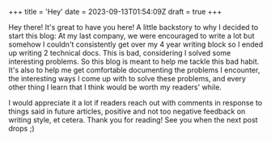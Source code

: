 +++
title = 'Hey'
date = 2023-09-13T01:54:09Z
draft = true
+++

Hey there! It's great to have you here! A little backstory to why I decided to start this blog: 
At my last company, we were encouraged to write a lot but somehow I couldn't consistently get over my 4 year writing block so I ended up writing 2 technical docs. This is bad, considering I solved some interesting problems. So this blog is meant to help me tackle this bad habit. It's also to help me get comfortable documenting the problems I encounter, the interesting ways I come up with to solve these problems, and every other thing I learn that I think would be worth my readers' while. 

I would appreciate it a lot if readers reach out with comments in response to things said in future articles, positive and not too negative feedback on writing style, et cetera. 
Thank you for reading! See you when the next post drops ;)